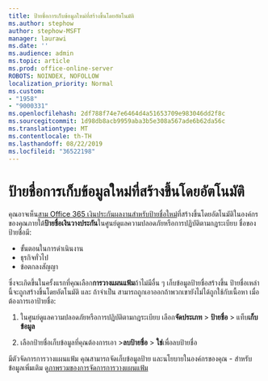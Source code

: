 ```yaml
---
title: ป้ายชื่อการเก็บข้อมูลใหม่ที่สร้างขึ้นโดยอัตโนมัติ
ms.author: stephow
author: stephow-MSFT
manager: laurawi
ms.date: ''
ms.audience: admin
ms.topic: article
ms.prod: office-online-server
ROBOTS: NOINDEX, NOFOLLOW
localization_priority: Normal
ms.custom:
- "1958"
- "9000331"
ms.openlocfilehash: 2df788f74e7e6464d4a51653709e983046dd2f8c
ms.sourcegitcommit: 1d98db8acb9959aba3b5e308a567ade6b62da56c
ms.translationtype: MT
ms.contentlocale: th-TH
ms.lasthandoff: 08/22/2019
ms.locfileid: "36522198"
---
```

# <a name="new-retention-labels-created-automatically"></a>ป้ายชื่อการเก็บข้อมูลใหม่ที่สร้างขึ้นโดยอัตโนมัติ

คุณอาจเห็น[สาม Office 365 เงินประกันผลงานสำหรับป้ายชื่อใหม่](https://docs.microsoft.com/office365/securitycompliance/file-plan-manager#default-retention-labels-and-label-policy)ที่สร้างขึ้นโดยอัตโนมัติในองค์กรของคุณภายใต้**ป้ายชื่อเงินวางประกัน**ในศูนย์ดูแลความปลอดภัยหรือการปฏิบัติตามกฎระเบียบ ชื่อของป้ายชื่อมี:

- ขั้นตอนในการดำเนินงาน
- ธุรกิจทั่วไป
- ข้อตกลงสัญญา

ซึ่งจะเกิดขึ้นในครั้งแรกที่คุณเลือก**การวางแผนแฟ้ม**ถ้าไม่มีอื่น ๆ เก็บข้อมูลป้ายชื่อสร้างขึ้น ป้ายชื่อเหล่านี้จะถูกสร้างขึ้นโดยอัตโนมัติ และ ถ้าจำเป็น สามารถถูกเอาออกถ้าพวกเขายังไม่ได้ถูกใช้กับเนื้อหา เมื่อต้องการเอาป้ายชื่อ:

1. ในศูนย์ดูแลความปลอดภัยหรือการปฏิบัติตามกฎระเบียบ เลือก**จัดประเภท** > **ป้ายชื่อ** > แท็บ**เก็บข้อมูล**

1. เลือกป้ายชื่อเก็บข้อมูลที่คุณต้องการเอา >**ลบป้ายชื่อ** > **ใช่**เพื่อลบป้ายชื่อ

มีตัวจัดการการวางแผนแฟ้ม คุณสามารถจัดเก็บข้อมูลป้าย และนโยบายในองค์กรของคุณ - สำหรับข้อมูลเพิ่มเติม ดู[ภาพรวมของการจัดการการวางแผนแฟ้ม](https://docs.microsoft.com/office365/securitycompliance/file-plan-manager)